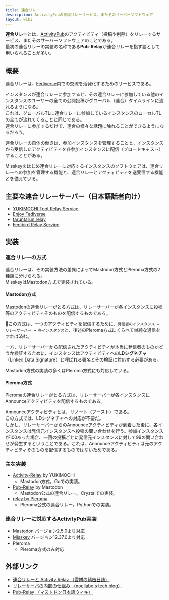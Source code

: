 ```yaml
---
title: 連合リレー
description: ActivityPubの投稿リレーサービス、またそのサーバーソフトウェア
layout: wiki
---
```

**連合リレー**とは、[ActivityPub](activitypub)のアクティビティ（投稿や削除）をリレーするサービス、またそのサーバーソフトウェアのことである。  
最初の連合リレーの実装の名称である**Pub-Relay**が連合リレーを指す語として用いられることが多い。

## 概要
連合リレーは、[Fediverse](fediverse)内での交流を活発化するためのサービスである。

インスタンスが連合リレーに参加すると、その連合リレーに参加している他のインスタンスのユーザーの全ての公開投稿がグローバル（連合）タイムラインに流れるようになる。  
これは、グローバルTLに連合リレーに参加しているインスタンスのローカルTLの全てが流れてくることと同じである。  
連合リレーに参加するだけで、連合の様々な話題に触れることができるようになるだろう。

連合リレーの自体の働きは、参加インスタンスを管理することと、インスタンスから受信したアクティビティを各参加インスタンスに配信（ブロードキャスト）することとがある。

Misskeyをはじめ連合リレーに対応するインスタンスのソフトウェアは、連合リレーへの参加を管理する機能と、連合リレーとアクティビティを送受信する機能とを備えている。

## 主要な連合リレーサーバー（日本語話者向け）
- [YUKIMOCHI Toot Relay Service](https://relay.toot.yukimochi.jp/)
- [Enjoy Fediverse](https://relay.mstdn-jp.site/ui/)
- [taruntarun relay](https://relay.taruntarun.net/)
- [Fedibird Relay Service](https://relay.fedibird.com/)

## 実装
### 連合リレーの方式
連合リレーは、その実装方法の差異によってMastodon方式とPleroma方式の2種類に分けられる。  
MisskeyはMastodon方式で実装されている。

#### Mastodon方式
Mastodonの連合リレーがとる方式は、リレーサーバーが各インスタンスに投稿等のアクティビティそのものを配信するものである。

この方式は、一つのアクティビティを配信するために、`発信者のインスタンス → リレーサーバー → 各インスタンス`と、後述のPleroma方式にくらべて単純な通信をすれば済む。

一方、リレーサーバーから配信されたアクティビティが本当に発信者のものかどうか検証するために、インスタンスはアクティビティへの**LDシグネチャ**（Linked Data Signature）と呼ばれる署名とその検証に対応する必要がある。

Mastodon方式の実装の多くはPleroma方式にも対応している。

#### Pleroma方式
Pleromaの連合リレーがとる方式は、リレーサーバーが各インスタンスにAnnounceアクティビティを配信するものである。

Announceアクティビティとは、リノート（ブースト）である。  
この方式では、LDシグネチャへの対応が不要だ。  
しかし、リレーサーバーからのAnnounceアクティビティが到着した後に、各インスタンスは発信元インスタンスへ投稿の問い合わせを行う。参加インスタンスが100あった場合、一回の投稿ごとに発信元インスタンスに対して99の問い合わせが発生するということである。これは、Announceアクティビティは元のアクティビティそのものを配信するものではないためである。

### 主な実装
- [Activity-Relay](https://github.com/yukimochi/Activity-Relay) by YUKIMOCHI
  * Mastodon方式。Goでの実装。
- [Pub-Relay](https://source.joinmastodon.org/mastodon/pub-relay) by Mastodon
  * Mastodon公式の連合リレー。Crystalでの実装。
- [relay by Pleroma](https://git.pleroma.social/pleroma/relay)
  * Pleroma公式の連合リレー。Pythonでの実装。

### 連合リレーに対応するActivityPub実装
- [Mastodon](../softwares/mastodon) バージョン2.5.0より対応
- [Misskey](../softwares/misskey) バージョン12.37.0より対応
- Pleroma
  * Pleroma方式のみ対応

## 外部リンク
- [連合リレーと Activity Relay （雪餅の鯖缶日誌）](https://blog.yukimochi.jp/2018/12/fediverse-with-relay.html)
- [リレーサーバの内部の仕組み （noellabo's tech blog）](https://noellabo.qrunch.io/entries/cS3PkZFqMXK4linH)
- [Pub-Relay （マストドン日本語ウィキ）](https://ja.mstdn.wiki/Pub-relay)
